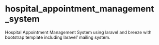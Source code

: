 # hospital_appointment_management_system
Hospital Appointment Management System using laravel and breeze with bootstrap template including laravel' mailing system.
